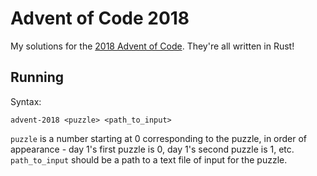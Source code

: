 # Advent of Code 2018
My solutions for the [2018 Advent of Code](https://adventofcode.com/2018/). They're all written in Rust!

## Running
Syntax:

```
advent-2018 <puzzle> <path_to_input>
```

`puzzle` is a number starting at 0 corresponding to the puzzle, in order of appearance - day 1's first puzzle is 0, day 1's second puzzle is 1, etc. `path_to_input` should be a path to a text file of input for the puzzle.